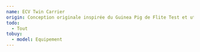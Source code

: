 ```yaml
---
name: ECV Twin Carrier
origin: Conception originale inspirée du Guinea Pig de Flite Test et utilisant les techniques de construction de Experimental Airlines.
todo:
  - Tout
tobuy:
  - model: Equipement
---
```

